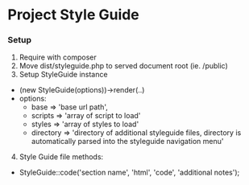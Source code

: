 # Project Style Guide

### Setup
1. Require with composer
2. Move dist/styleguide.php to served document root (ie. /public)
3. Setup StyleGuide instance
  * (new StyleGuide(options))->render(..)
  * options:
    * base      => 'base url path',
    * scripts   => 'array of script to load'
    * styles    => 'array of styles to load'
    * directory => 'directory of additional styleguide files, directory is automatically parsed into the styleguide navigation menu'

4. Style Guide file methods:
  * StyleGuide::code('section name', 'html', 'code', 'additional notes');
